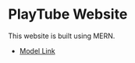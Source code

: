 # PlayTube Website

This website is built using MERN.

- [Model Link](https://app.eraser.io/workspace/YtPqZ1VogxGy1jzIDkzj)
